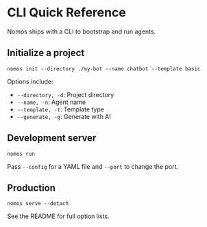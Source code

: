 # CLI Quick Reference

Nomos ships with a CLI to bootstrap and run agents.

## Initialize a project

```
nomos init --directory ./my-bot --name chatbot --template basic
```

Options include:
- `--directory, -d`: Project directory
- `--name, -n`: Agent name
- `--template, -t`: Template type
- `--generate, -g`: Generate with AI

## Development server

```
nomos run
```

Pass `--config` for a YAML file and `--port` to change the port.

## Production

```
nomos serve --detach
```

See the README for full option lists.

